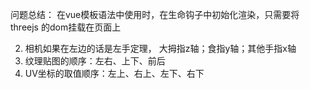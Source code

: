 问题总结：
在vue模板语法中使用时，在生命钩子中初始化渲染，只需要将threejs 的dom挂载在页面上

2. 相机如果在左边的话是左手定理， 大拇指z轴；食指y轴；其他手指x轴
3. 纹理贴图的顺序：左右、上下、前后
4. UV坐标的取值顺序：左上、右上、左下、右下